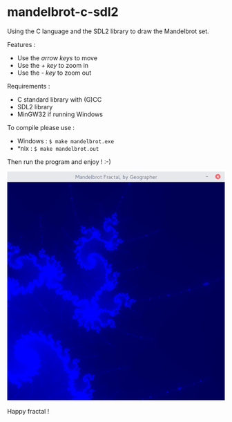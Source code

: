 # mandelbrot-c-sdl2

Using the C language and the SDL2 library to draw the Mandelbrot set.

Features :

* Use the *arrow keys* to move
* Use the *+ key* to zoom in
* Use the *- key* to zoom out

Requirements :

* C standard library with (G)CC
* SDL2 library
* MinGW32 if running Windows

To compile please use :

* Windows : `$ make mandelbrot.exe`
* *nix : `$ make mandelbrot.out`

Then run the program and enjoy ! :-)

![screenshot](screenshot.png)

Happy fractal !
